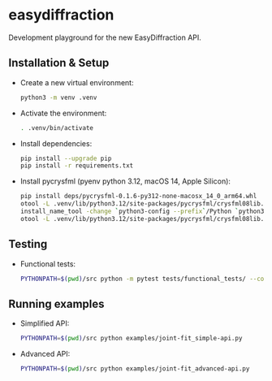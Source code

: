 # easydiffraction

Development playground for the new EasyDiffraction API.

## Installation & Setup

- Create a new virtual environment:
  ```bash
  python3 -m venv .venv
  ```
- Activate the environment:
  ```bash
  . .venv/bin/activate
  ```
- Install dependencies:
  ```bash
  pip install --upgrade pip
  pip install -r requirements.txt
  ```
- Install pycrysfml (pyenv python 3.12, macOS 14, Apple Silicon):
  ```bash
  pip install deps/pycrysfml-0.1.6-py312-none-macosx_14_0_arm64.whl
  otool -L .venv/lib/python3.12/site-packages/pycrysfml/crysfml08lib.so
  install_name_tool -change `python3-config --prefix`/Python `python3-config --prefix`/lib/libpython3.12.dylib .venv/lib/python3.12/site-packages/pycrysfml/crysfml08lib.so
  otool -L .venv/lib/python3.12/site-packages/pycrysfml/crysfml08lib.so
  ```

## Testing

- Functional tests:
  ```bash
  PYTHONPATH=$(pwd)/src python -m pytest tests/functional_tests/ --color=yes -n auto
  ```

## Running examples

- Simplified API:
  ```bash
  PYTHONPATH=$(pwd)/src python examples/joint-fit_simple-api.py
  ```
- Advanced API:
  ```bash
  PYTHONPATH=$(pwd)/src python examples/joint-fit_advanced-api.py
  ```
